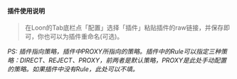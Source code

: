 #### 插件使用说明

> 在Loon的Tab底栏点「配置」选择「插件」粘贴插件的raw链接，并保存即可，你也可以为插件重命名(可选)。

*PS: 插件指向策略，插件中PROXY所指向的策略。插件中的Rule可以指定三种策略：DIRECT、REJECT、PROXY，前两者是默认策略，PROXY是此处手动配置的策略。如果插件中没有Rule，此处可以不填。*
